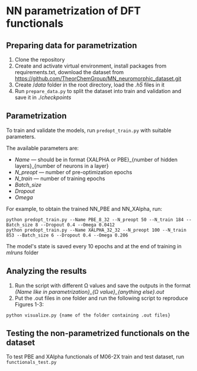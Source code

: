 # NN parametrization of DFT functionals


## Preparing data for parametrization


1) Clone the repository
2) Create and activate virtual environment, install packages from requirements.txt, download the dataset from https://github.com/TheorChemGroup/MN_neuromorphic_dataset.git
3) Create /*data* folder in the root directory, load the *.h5* files in it
4) Run `prepare_data.py` to split the dataset into train and validation and save it in ./*checkpoints*

## Parametrization
To train and validate the models, run `predopt_train.py` with suitable parameters.

The available parameters are:
- *Name* — should be in format {XALPHA or PBE}\_{number of hidden layers}\_{number of neurons in a layer}
- *N_preopt* — number of pre-optimization epochs
- *N_train* — number of training epochs
- *Batch_size*
- *Dropout*
- *Omega*


For example, to obtain the trained NN_PBE and NN_XAlpha, run:
```
python predopt_train.py --Name PBE_8_32 --N_preopt 50 --N_train 184 --Batch_size 8 --Dropout 0.4 --Omega 0.0412
python predopt_train.py --Name XALPHA_32_32 --N_preopt 100 --N_train 853 --Batch_size 6 --Dropout 0.4 --Omega 0.206
```
The model's state is saved every 10 epochs and at the end of training in <em>mlruns</em> folder


## Analyzing the results
1) Run the script with different Ω values and save the outputs in the format <em>{Name like in parametrization}\_{Ω  value}\_{anything else}.out</em>
2) Put the .out files in one folder and run the following script to reproduce Figures 1-3:
```
python visualize.py {name of the folder containing .out files}
```


## Testing the non-parametrized functionals on the dataset
To test PBE and XAlpha functionals of M06-2X train and test dataset, run `functionals_test.py`
